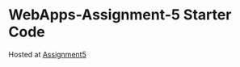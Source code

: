 # WebApps-Assignment-5 Starter Code
Hosted at [Assignment5](https://44-563-web-apps-s23.github.io/44563-webapps-s23-assignment5-Nav1719/plants)
